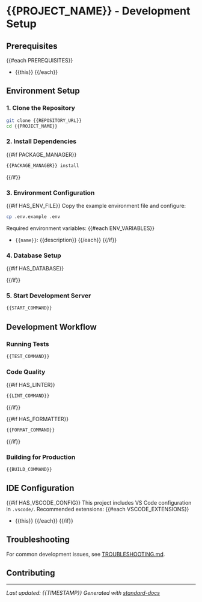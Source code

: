 # {{PROJECT_NAME}} - Development Setup

## Prerequisites
{{#each PREREQUISITES}}
- {{this}}
{{/each}}

## Environment Setup

### 1. Clone the Repository
```bash
git clone {{REPOSITORY_URL}}
cd {{PROJECT_NAME}}
```

### 2. Install Dependencies
{{#if PACKAGE_MANAGER}}
```bash
{{PACKAGE_MANAGER}} install
```
{{/if}}

### 3. Environment Configuration
{{#if HAS_ENV_FILE}}
Copy the example environment file and configure:
```bash
cp .env.example .env
```

Required environment variables:
{{#each ENV_VARIABLES}}
- `{{name}}`: {{description}}
{{/each}}
{{/if}}

### 4. Database Setup
{{#if HAS_DATABASE}}
<!-- Database setup instructions -->
{{/if}}

### 5. Start Development Server
```bash
{{START_COMMAND}}
```

## Development Workflow

### Running Tests
```bash
{{TEST_COMMAND}}
```

### Code Quality
{{#if HAS_LINTER}}
```bash
{{LINT_COMMAND}}
```
{{/if}}

{{#if HAS_FORMATTER}}
```bash
{{FORMAT_COMMAND}}
```
{{/if}}

### Building for Production
```bash
{{BUILD_COMMAND}}
```

## IDE Configuration
{{#if HAS_VSCODE_CONFIG}}
This project includes VS Code configuration in `.vscode/`. Recommended extensions:
{{#each VSCODE_EXTENSIONS}}
- {{this}}
{{/each}}
{{/if}}

## Troubleshooting
For common development issues, see [TROUBLESHOOTING.md](./TROUBLESHOOTING.md).

## Contributing
<!-- Link to contributing guidelines -->

---
*Last updated: {{TIMESTAMP}}*
*Generated with [standard-docs](https://github.com/johnplummer/standard-docs)*
